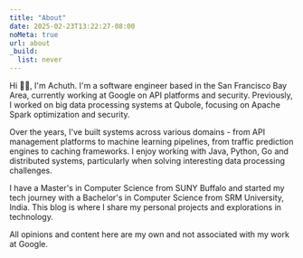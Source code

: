 ```yaml
---
title: "About"
date: 2025-02-23T13:22:27-08:00
noMeta: true
url: about
_build:
  list: never
---
```



Hi 👋🏽, I'm Achuth. I'm a software engineer based in the San Francisco Bay Area, currently working at Google on API platforms and security. Previously, I worked on big data processing systems at Qubole, focusing on Apache Spark optimization and security.

Over the years, I've built systems across various domains - from API management platforms to machine learning pipelines, from traffic prediction engines to caching frameworks. I enjoy working with Java, Python, Go and distributed systems, particularly when solving interesting data processing challenges.

I have a Master's in Computer Science from SUNY Buffalo and started my tech journey with a Bachelor's in Computer Science from SRM University, India.
This blog is where I share my personal projects and explorations in technology.

All opinions and content here are my own and not associated with my work at Google.


